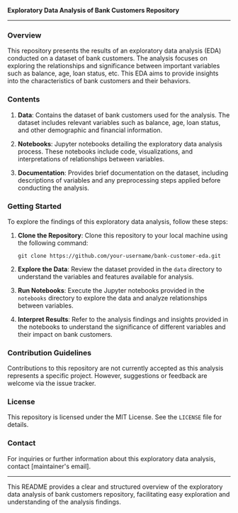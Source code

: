 **Exploratory Data Analysis of Bank Customers Repository**

---

### Overview
This repository presents the results of an exploratory data analysis (EDA) conducted on a dataset of bank customers. The analysis focuses on exploring the relationships and significance between important variables such as balance, age, loan status, etc. This EDA aims to provide insights into the characteristics of bank customers and their behaviors.

### Contents
1. **Data**: Contains the dataset of bank customers used for the analysis. The dataset includes relevant variables such as balance, age, loan status, and other demographic and financial information.

2. **Notebooks**: Jupyter notebooks detailing the exploratory data analysis process. These notebooks include code, visualizations, and interpretations of relationships between variables.

3. **Documentation**: Provides brief documentation on the dataset, including descriptions of variables and any preprocessing steps applied before conducting the analysis.

### Getting Started
To explore the findings of this exploratory data analysis, follow these steps:

1. **Clone the Repository**: Clone this repository to your local machine using the following command:

    ```
    git clone https://github.com/your-username/bank-customer-eda.git
    ```

2. **Explore the Data**: Review the dataset provided in the `data` directory to understand the variables and features available for analysis.

3. **Run Notebooks**: Execute the Jupyter notebooks provided in the `notebooks` directory to explore the data and analyze relationships between variables.

4. **Interpret Results**: Refer to the analysis findings and insights provided in the notebooks to understand the significance of different variables and their impact on bank customers.

### Contribution Guidelines
Contributions to this repository are not currently accepted as this analysis represents a specific project. However, suggestions or feedback are welcome via the issue tracker.

### License
This repository is licensed under the MIT License. See the `LICENSE` file for details.

### Contact
For inquiries or further information about this exploratory data analysis, contact [maintainer's email].

--- 

This README provides a clear and structured overview of the exploratory data analysis of bank customers repository, facilitating easy exploration and understanding of the analysis findings.
